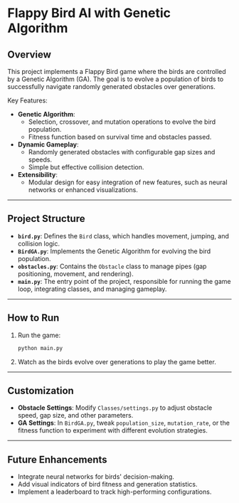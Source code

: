 # Flappy Bird AI with Genetic Algorithm

## Overview
This project implements a Flappy Bird game where the birds are controlled by a Genetic Algorithm (GA). The goal is to evolve a population of birds to successfully navigate randomly generated obstacles over generations.

Key Features:
- **Genetic Algorithm**:
  - Selection, crossover, and mutation operations to evolve the bird population.
  - Fitness function based on survival time and obstacles passed.
- **Dynamic Gameplay**:
  - Randomly generated obstacles with configurable gap sizes and speeds.
  - Simple but effective collision detection.
- **Extensibility**:
  - Modular design for easy integration of new features, such as neural networks or enhanced visualizations.

---

## Project Structure
- **`bird.py`**: Defines the `Bird` class, which handles movement, jumping, and collision logic.
- **`BirdGA.py`**: Implements the Genetic Algorithm for evolving the bird population.
- **`obstacles.py`**: Contains the `Obstacle` class to manage pipes (gap positioning, movement, and rendering).
- **`main.py`**: The entry point of the project, responsible for running the game loop, integrating classes, and managing gameplay.

---

## How to Run
1. Run the game:
   ```bash
   python main.py
   ```
2. Watch as the birds evolve over generations to play the game better.

---

## Customization
- **Obstacle Settings**:
  Modify `Classes/settings.py` to adjust obstacle speed, gap size, and other parameters.
- **GA Settings**:
  In `BirdGA.py`, tweak `population_size`, `mutation_rate`, or the fitness function to experiment with different evolution strategies.

---

## Future Enhancements
- Integrate neural networks for birds' decision-making.
- Add visual indicators of bird fitness and generation statistics.
- Implement a leaderboard to track high-performing configurations.
